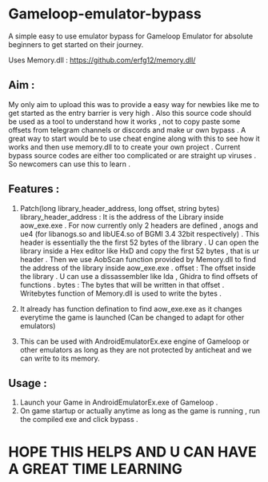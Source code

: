 # Gameloop-emulator-bypass
A simple easy to use emulator bypass for Gameloop Emulator for absolute beginners to get started on their journey.

Uses Memory.dll : https://github.com/erfg12/memory.dll/

## Aim : 
My only aim to upload this was to provide a easy way for newbies like me to get started as the entry barrier is very high . Also this source code should be used as a tool to understand how it works , not to copy paste some offsets from telegram channels or discords and make ur own bypass . A great way to start would be to use cheat engine along with this to see how it works and then use memory.dll to to create your own project . Current bypass source codes are either too complicated or are straight up viruses . So newcomers can use this to learn . 

## Features : 
1. Patch(long library_header_address, long offset, string bytes)
   library_header_address : It is the address of the Library inside aow_exe.exe . For now currently only 2 headers are defined , anogs and ue4 (for libanogs.so and libUE4.so of BGMI 3.4 32bit respectively) . This header is essentially the the first 52 bytes of the library . U can open the library inside a Hex editor like HxD and copy the first 52 bytes , that is ur header . Then we use AobScan function provided by Memory.dll to find the address of the library inside aow_exe.exe .
   offset : The offset inside the library . U can use a dissassembler like Ida , Ghidra to find offsets of functions . 
   bytes : The bytes that will be written in that offset . Writebytes function of Memory.dll is used to write the bytes . 

2. It already has function defination to find aow_exe.exe as it changes everytime the game is launched (Can be changed to adapt for other emulators)
3. This can be used with AndroidEmulatorEx.exe engine of Gameloop or other emulators as long as they are not protected by anticheat and we can write to its memory.


## Usage : 
1. Launch your Game in AndroidEmulatorEx.exe of Gameloop . 
2. On game startup or actually anytime as long as the game is running , run the compiled exe and click bypass . 

# HOPE THIS HELPS AND U CAN HAVE A GREAT TIME LEARNING 
